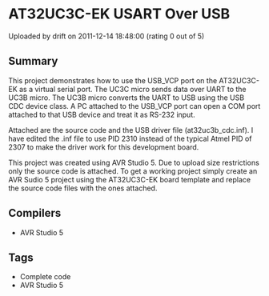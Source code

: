 # AT32UC3C-EK USART Over USB

Uploaded by drift on 2011-12-14 18:48:00 (rating 0 out of 5)

## Summary

This project demonstrates how to use the USB\_VCP port on the AT32UC3C-EK as a virtual serial port. The UC3C micro sends data over UART to the UC3B micro. The UC3B micro converts the UART to USB using the USB CDC device class. A PC attached to the USB\_VCP port can open a COM port attached to that USB device and treat it as RS-232 input.


Attached are the source code and the USB driver file (at32uc3b\_cdc.inf). I have edited the .inf file to use PID 2310 instead of the typical Atmel PID of 2307 to make the driver work for this development board.


This project was created using AVR Studio 5. Due to upload size restrictions only the source code is attached. To get a working project simply create an AVR Sudio 5 project using the AT32UC3C-EK board template and replace the source code files with the ones attached.

## Compilers

- AVR Studio 5

## Tags

- Complete code
- AVR Studio 5
